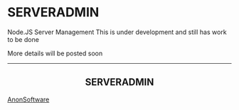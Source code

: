 # SERVERADMIN
Node.JS Server Management
This is under development and still has work to be done



More details will be posted soon

___


<section>
  <center>
    <h1> SERVERADMIN </h1>
  </center>
  
</section>

<section>
  
  
  

</section>

<section>
  
  <a href="https://www.anonsoftware.co.uk" alt="Anon Software" >AnonSoftware</a>
  
</section>

